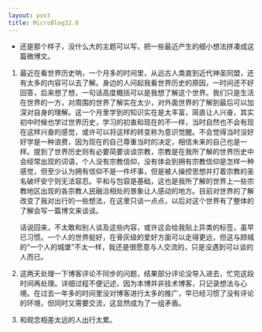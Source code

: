 ```yaml
---
layout: post
title: MicroBlog32.0
---
```


<ul class="unstyled">
	<li>还是那个样子，没什么大的主题可以写，把一些最近产生的细小想法拼凑成这篇微博文。</li>
</ul>

<ol>
	<li>
		<p>最近在看世界历史呐，一个月多的时间里，从远古人类直到近代神圣同盟，还有太多的内容可以去了解。身边的人问起我看世界历史的原因，一时间还不好回答，后来想了想，一句话高度概括可以是我想了解这个世界。我们只是生活在世界的一方，对周围的世界了解实在太少，对外面世界的了解到最后可以加深对自身的理解。这一个月里学到的知识实在是太丰富，简直让人兴奋，其实初中时候也学过世界历史，学习的初衷和现在的不一样，当时自然也不会有现在这样兴奋的感觉，或许可以将这样的转变称为意识觉醒。不会觉得当时没好好学是一种浪费，因为现在的自己尊重当时的决定，相信未来的自己也是一样。提到了世界历史则有必要简要谈谈宗教，宗教是在我所了解的世界历史中会经常出现的词语，个人没有宗教信仰，没有体会到拥有宗教信仰是怎样一种感觉，但至少认为拥有信仰不是一件坏事，但是被人操控思想并打着宗教的圣名破坏安宁则无法容忍。平和与包容是基础，这也是我所了解的世界上一些宗教地区出现的各宗教人民融洽相处的景象让人感动的地方。目前对世界的了解改变了我对出行的一些想法，在这里只谈一点点，以后对这个世界有了整体的了解会写一篇博文来谈谈。</p>
		<p>话说回来，不太敢和别人谈及这些内容，或许这会给我贴上异类的标签，虽早已习惯。一个人的世界挺好，在骨灰级的爱好方面可以走得更远，但这与顾城的“一个人的城堡”不太一样，我还是很愿意与人交流的，只是没遇到可以谈的人而已。</p>
	</li>
	<li>
		<p>这两天处理一下博客评论不同步的问题，结果部分评论没导入进去，忙完这段时间再处理。详细过程不便记述，因为本博并非技术博客，只记录想法与心境。在过去一年多的时间里没对博客进行太多的推广，早已经习惯了没有评论的环境，但同时又需要交流，这显然成为了一组矛盾。</p>
	</li>
	<li>
		<p>和观念相差太远的人出行太累。</p>
	</li>
</ol>


